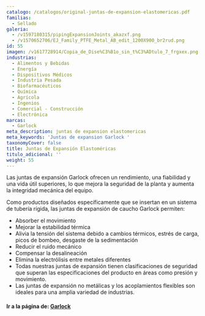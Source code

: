 ```yaml
---
catalogo: /catalogos/original-juntas-de-expansion-elastomericas.pdf
familias:
  - Sellado
galeria:
  - /v1597180315/pipingExpansionJoints_akazxf.png
  - /v1570652706/EJ_Family_PTFE_Metal_AB_edit_1200X900_br2rud.png
id: 55
imagen: /v1617728914/Copia_de_Dise%C3%B1o_sin_t%C3%ADtulo_7_frgxex.png
industrias:
  - Alimentos y Bebidas
  - Energía
  - Dispositivos Médicos
  - Industria Pesada
  - Biofarmacéuticos
  - Química
  - Agrícola
  - Ingenios
  - Comercial - Construcción
  - Electrónica
marcas:
  - Garlock
meta_description: juntas de expansion elastomericas
meta_keywords: 'Juntas de expansion Garlock '
taxonomyCover: false
title: Juntas de Expansión Elastoméricas
titulo_adicional: ''
weight: 55
---
```

Las juntas de expansión Garlock ofrecen un rendimiento, una fiabilidad y una vida útil superiores, lo que mejora la seguridad de la planta y aumenta la integridad mecánica del equipo.

Como productos diseñados específicamente que se insertan en un sistema de tubería rígida, las juntas de expansión de caucho Garlock permiten:

* Absorber el movimiento
* Mejorar la estabilidad térmica
* Alivia la tensión del sistema debido a cambios térmicos, estrés de carga, picos de bombeo, desgaste de la sedimentación
* Reducir el ruido mecánico
* Compensar la desalineación
* Elimina la electrólisis entre metales diferentes
* Todas nuestras juntas de expansión tienen clasificaciones de seguridad que superan las especificaciones del producto en áreas como presión y movimiento.
* Las juntas de expansión no metálicas y los acoplamientos flexibles son ideales para una amplia variedad de industrias.

#### **Ir a la página de:** [**Garlock**](https://www.garlock.com/en/products/rubber-expansion-joints "juntas de expansion")